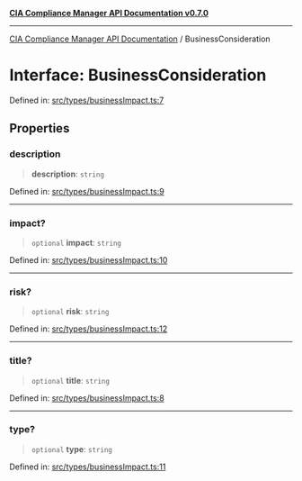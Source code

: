 [**CIA Compliance Manager API Documentation v0.7.0**](../README.md)

***

[CIA Compliance Manager API Documentation](../globals.md) / BusinessConsideration

# Interface: BusinessConsideration

Defined in: [src/types/businessImpact.ts:7](https://github.com/Hack23/cia-compliance-manager/blob/main/src/types/businessImpact.ts#L7)

## Properties

### description

> **description**: `string`

Defined in: [src/types/businessImpact.ts:9](https://github.com/Hack23/cia-compliance-manager/blob/main/src/types/businessImpact.ts#L9)

***

### impact?

> `optional` **impact**: `string`

Defined in: [src/types/businessImpact.ts:10](https://github.com/Hack23/cia-compliance-manager/blob/main/src/types/businessImpact.ts#L10)

***

### risk?

> `optional` **risk**: `string`

Defined in: [src/types/businessImpact.ts:12](https://github.com/Hack23/cia-compliance-manager/blob/main/src/types/businessImpact.ts#L12)

***

### title?

> `optional` **title**: `string`

Defined in: [src/types/businessImpact.ts:8](https://github.com/Hack23/cia-compliance-manager/blob/main/src/types/businessImpact.ts#L8)

***

### type?

> `optional` **type**: `string`

Defined in: [src/types/businessImpact.ts:11](https://github.com/Hack23/cia-compliance-manager/blob/main/src/types/businessImpact.ts#L11)
